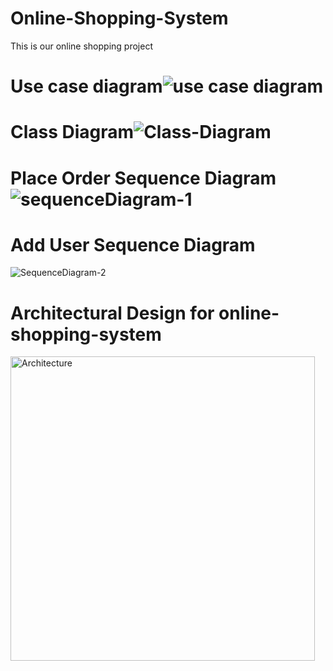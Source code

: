 # Online-Shopping-System
This is our online shopping project

# Use case diagram![use case diagram](https://github.com/user-attachments/assets/a0510d3a-3134-4a67-bfc3-a6d10f3d2b42)


# Class Diagram![Class-Diagram](https://github.com/user-attachments/assets/0f63d16d-9b47-4ebe-84a6-9e81391070d7)

# Place Order Sequence Diagram ![sequenceDiagram-1](https://github.com/user-attachments/assets/da1a2053-f3e9-4206-944d-74fa6ca8ca6d)

# Add User Sequence Diagram
![SequenceDiagram-2](https://github.com/user-attachments/assets/3d951ab4-b837-4d15-87bb-f1e89b6a3ead)

# Architectural Design for online-shopping-system

<img width="487" alt="Architecture" src="https://github.com/user-attachments/assets/37c7d341-6456-49a5-af44-86796632c1a7">
